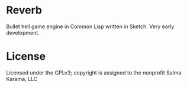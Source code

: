 # Reverb

Bullet hell game engine in Common Lisp written in Sketch. Very early development.

# License

Licensed under the GPLv3; copyright is assigned to the nonprofit Salma Karama, LLC
